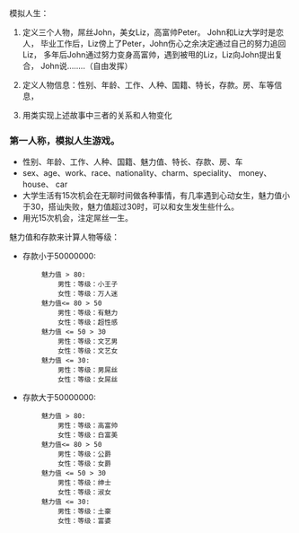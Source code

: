 模拟人生：

1. 定义三个人物，屌丝John，美女Liz，高富帅Peter。 John和Liz大学时是恋人，
毕业工作后，Liz傍上了Peter，John伤心之余决定通过自己的努力追回Liz，
多年后John通过努力变身高富帅，遇到被甩的Liz，Liz向John提出复合，
John说……..（自由发挥）

2. 定义人物信息：性别、年龄、工作、人种、国籍、特长，存款。房、车等信息，

3. 用类实现上述故事中三者的关系和人物变化

### 第一人称，模拟人生游戏。
* 性别、年龄、工作、人种、国籍、魅力值、特长、存款、房、车
* sex、age、work、race、nationality、charm、speciality、 money、 house、 car
* 大学生活有15次机会在无聊时间做各种事情，有几率遇到心动女生，魅力值小于30，搭讪失败，魅力值超过30时，可以和女生发生些什么。
* 用光15次机会，注定屌丝一生。

魅力值和存款来计算人物等级：
* 存款小于50000000:
```
        魅力值 > 80:
            男性：等级：小王子
            女性：等级：万人迷
        魅力值<= 80 > 50
            男性：等级：有魅力
            女性：等级：超性感
        魅力值 <= 50 > 30
            男性：等级：文艺男
            女性：等级：文艺女
        魅力值 <= 30:
            男性：等级：男屌丝
            女性：等级：女屌丝
```
* 存款大于50000000:
```
        魅力值 > 80:
            男性：等级：高富帅
            女性：等级：白富美
        魅力值<= 80 > 50
            男性：等级：公爵
            女性：等级：女爵
        魅力值 <= 50 > 30
            男性：等级：绅士
            女性：等级：淑女
        魅力值 <= 30:
            男性：等级：土豪
            女性：等级：富婆

```